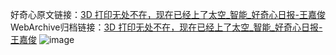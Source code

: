 好奇心原文链接：[3D 打印无处不在，现在已经上了太空_智能_好奇心日报-王嘉俊](https://www.qdaily.com/articles/3975.html)
WebArchive归档链接：[3D 打印无处不在，现在已经上了太空_智能_好奇心日报-王嘉俊](http://web.archive.org/web/20160502215555/http://www.qdaily.com/articles/3975.html)
![image](http://ww3.sinaimg.cn/large/007d5XDply1g3vdqjeiqfj30u03dv4qp)